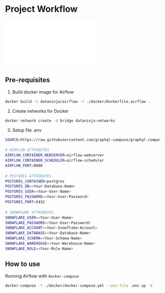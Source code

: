 # Project Workflow
![Documentation](document/airflow-dbt-docker.pdf)

## Pre-requisites
1. Build docker image for Airflow
```bash
docker build -t dataninja/airflow -f ./docker/Dockerfile.airflow .
```
2. Create networks for Docker
```bash
docker network create -d bridge dataninja-networks
```
3. Setup file .env
```zsh
SOURCE=https://raw.githubusercontent.com/graphql-compose/graphql-compose-examples/master/examples/northwind/data/csv

# AIRFLOW ATTRIBUTES
AIRFLOW_CONTAINER_WEBSERVER=airflow-webserver
AIRFLOW_CONTAINER_SCHEDULER=airflow-scheduler
AIRFLOW_PORT=8080

# POSTGRES ATTRIBUTES
POSTGRES_CONTAINER=postgres
POSTGRES_DB=<Your-Database-Name>
POSTGRES_USER=<Your-User-Name>
POSTGRES_PASSWORD=<Your-User-Password>
POSTGRES_PORT=5432

# SNOWFLAKE ATTRIBUTES
SNOWFLAKE_USER=<Your-User-Name>
SNOWFLAKE_PASSWORD=<Your-User-Password>
SNOWFLAKE_ACCOUNT=<Your-Snowflake-Account>
SNOWFLAKE_DATABASE=<Your-Database-Name>
SNOWFLAKE_SCHEMA=<Your-Schema-Name>
SNOWFLAKE_WAREHOUSE=<Your-Warehouse-Name>
SNOWFLAKE_ROLE=<Your-Role-Name>
```
## How to use
Running Airflow with `docker-compose`
```bash
docker-compose -f ./docker/docker-compose.yml --env-file .env up -d
```
